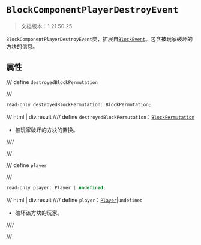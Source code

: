 # `BlockComponentPlayerDestroyEvent`

> 文档版本：1.21.50.25

`BlockComponentPlayerDestroyEvent`类，扩展自[`BlockEvent`](./blockevent.md)。包含被玩家破坏的方块的信息。

## 属性

/// define
`destroyedBlockPermutation`


///

```js
read-only destroyedBlockPermutation: BlockPermutation;
```

/// html | div.result
//// define
`destroyedBlockPermutation`：[`BlockPermutation`](./blockpermutation.md)

- 被玩家破坏的方块的置换。


////

///


/// define
`player`


///

```js
read-only player: Player | undefined;
```

/// html | div.result
//// define
`player`：[`Player`](./player.md)|`undefined`

- 破坏该方块的玩家。


////

///

